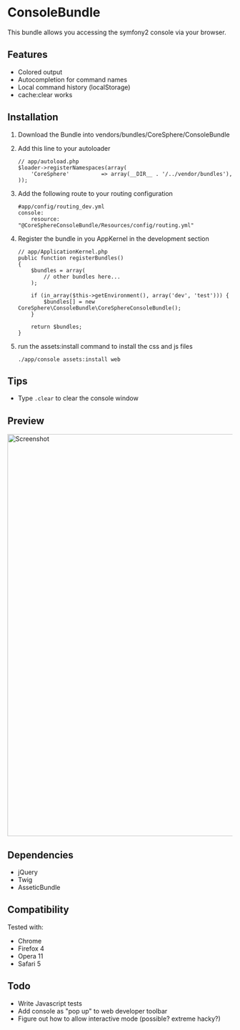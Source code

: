 ConsoleBundle
=============

This bundle allows you accessing the symfony2 console via your browser.

Features
--------

 * Colored output
 * Autocompletion for command names
 * Local command history (localStorage)
 * cache:clear works


Installation
------------

 1. Download the Bundle into vendors/bundles/CoreSphere/ConsoleBundle
 2. Add this line to your autoloader

        // app/autoload.php
        $loader->registerNamespaces(array(
            'CoreSphere'          => array(__DIR__ . '/../vendor/bundles'),
        ));

 3. Add the following route to your routing configuration

        #app/config/routing_dev.yml
        console:
            resource: "@CoreSphereConsoleBundle/Resources/config/routing.yml"

 4. Register the bundle in you AppKernel in the development section

        // app/ApplicationKernel.php
        public function registerBundles()
        {
            $bundles = array(
                // other bundles here...
            );

            if (in_array($this->getEnvironment(), array('dev', 'test'))) {
                $bundles[] = new CoreSphere\ConsoleBundle\CoreSphereConsoleBundle();
            }

            return $bundles;
        }

 5. run the assets:install command to install the css and js files

        ./app/console assets:install web

Tips
----

 * Type ```.clear``` to clear the console window

Preview
-------

<img src="http://static.laszlokorte.de/github/coresphere_console.png" width="900" alt="Screenshot" />


Dependencies
------------

 * jQuery
 * Twig
 * AsseticBundle

Compatibility
-------------

Tested with:

 * Chrome
 * Firefox 4
 * Opera 11
 * Safari 5

Todo
----

 * Write Javascript tests
 * Add console as "pop up" to web developer toolbar
 * Figure out how to allow interactive mode (possible? extreme hacky?)